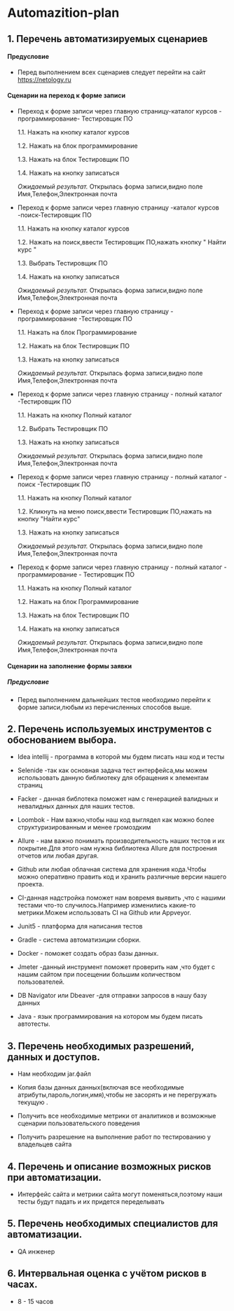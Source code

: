 # **Automazition-plan**
## **1. Перечень автоматизируемых сценариев**

#### Предусловие
*  Перед выполнением всех сценариев следует перейти на сайт https://netology.ru
#### Сценарии на переход к форме записи

* Переход к форме записи через главную страницу-каталог курсов - программирование- Тестировщик ПО
  
   1.1. Нажать на кнопку каталог курсов
  
   1.2. Нажать на блок программирование
  
   1.3. Нажать на блок Тестировщик ПО
  
   1.4. Нажать на кнопку записаться

  *Ожидаемый результат.* Открылась форма записи,видно поле Имя,Телефон,Электронная почта
  
  
 * Переход к форме записи  через главную страницу  -каталог курсов -поиск-Тестировщик ПО

   1.1. Нажать на кнопку каталог курсов
  
   1.2. Нажать на поиск,ввести Тестировщик ПО,нажать кнопку " Найти курс "
  
   1.3. Выбрать Тестировщик ПО
  
   1.4. Нажать на кнопку записаться

   *Ожидаемый результат.* Открылась форма записи,видно поле Имя,Телефон,Электронная почта
  

 * Переход к форме записи  через главную страницу  - программирование -Тестировщик ПО
    
   1.1. Нажать на блок Программирование
  
   1.2. Нажать на блок Тестировщик ПО
  
   1.3. Нажать на кнопку записаться

   *Ожидаемый результат.* Открылась форма записи,видно поле Имя,Телефон,Электронная почта
  

 * Переход к форме записи  через главную страницу  - полный каталог -Тестировщик ПО
 
   1.1. Нажать на кнопку Полный каталог
  
   1.2. Выбрать Тестировщик ПО
  
   1.3. Нажать на кнопку записаться

   *Ожидаемый результат.* Открылась форма записи,видно поле Имя,Телефон,Электронная почта
  

 * Переход к форме записи  через главную страницу  - полный каталог - поиск -Тестировщик ПО
 
   1.1. Нажать на кнопку Полный каталог
  
   1.2. Кликнуть на меню поиск,ввести Тестировщик ПО,нажать на кнопку "Найти курс"
  
   1.3. Нажать на кнопку записаться

   *Ожидаемый результат.* Открылась форма записи,видно поле Имя,Телефон,Электронная почта
  

 * Переход к форме записи  через главную страницу  - полный каталог - программирование - Тестировщик ПО
 
   1.1. Нажать на кнопку Полный каталог
  
   1.2. Нажать на блок Программирование
  
   1.3. Нажать на блок Тестировщик ПО

   1.4. Нажать на кнопку записаться

   *Ожидаемый результат.* Открылась форма записи,видно поле Имя,Телефон,Электронная почта

   
#### Сценарии на заполнение формы заявки 

##### Предусловие

* Перед выполнением дальнейших тестов необходимо перейти к форме записи,любым из перечисленных способов выше.




  
  
  
    

  
  

  


## 2. Перечень используемых инструментов с обоснованием выбора.

* Idea intellij - программа в которой мы будем писать наш код и тесты

* Selenide -так как основная задача тест интерфейса,мы можем использовать данную библиотеку для обращения к элементам страниц

* Facker - данная библотека поможет нам с генерацией валидных и невалидных данных для наших тестов.

* Loombok - Нам важно,чтобы наш код выглядел как можно более структуризированным и менее громоздким

* Allure - нам важно понимать производительность наших тестов и их покрытие.Для этого нам нужна библиотека Allure для построения отчетов или любая другая.

* Github или любая облачная система для хранения кода.Чтобы можно оперативно править код и  хранить различные версии нашего проекта.

* CI-данная надстройка поможет нам вовремя выявить ,что с нашими тестами что-то случилось.Например изменились какие-то метрики.Можем использовать CI на Github или Appveyor.

* Junit5 - платформа для написания тестов

* Gradle - система автоматизиции сборки. 

* Docker - поможет создать образ базы данных.

* Jmeter -данный инструмент поможет  проверить нам ,что будет с нашим сайтом при посещении большим количеством пользователей.

* DB Navigator или Dbeaver -для отправки запросов в нашу базу данных

* Java - язык программирования на котором мы будем писать автотесты.


## 3. Перечень необходимых разрешений, данных и доступов.

* Нам необходим jar.файл

* Копия базы данных данных(включая все необходимые атрибуты,пароль,логин,имя),чтобы не засорять и не перегружать текущую .

* Получить все необходимые метрики от аналитиков и возможные сценарии пользовательского поведения
  
*  Получить разрешение на выполнение работ по тестированию у владельцев сайта


## 4. Перечень и описание возможных рисков при автоматизации.

* Интерфейс сайта и метрики сайта могут поменяться,поэтому наши тесты будут падать и их придется переделывать
  

## 5. Перечень необходимых специалистов для автоматизации.

* QA инженер


## 6. Интервальная оценка с учётом рисков в часах.

* 8 - 15 часов
